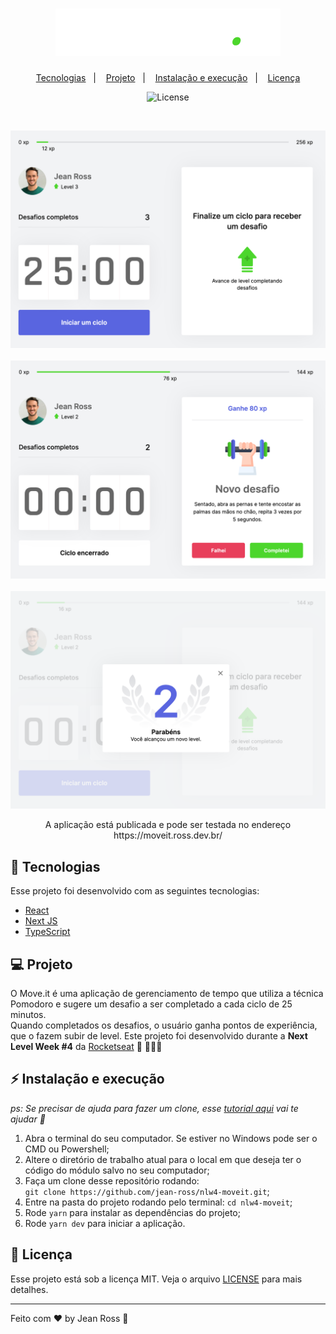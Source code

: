 <h1 align="center">
    <img alt="Move it" title="Move.it" src="./img/Logo.png" />
</h1>

<p align="center">
  <a href="#-tecnologias">Tecnologias</a>&nbsp;&nbsp;&nbsp;|&nbsp;&nbsp;&nbsp;
  <a href="#-projeto">Projeto</a>&nbsp;&nbsp;&nbsp;|&nbsp;&nbsp;&nbsp;
  <a href="#%EF%B8%8F-instalação-e-execução">Instalação e execução</a>&nbsp;&nbsp;&nbsp;|&nbsp;&nbsp;&nbsp;
  <a href="#memo-licença">Licença</a>
</p>

<p align="center">
  <img alt="License" src="https://img.shields.io/static/v1?label=license&message=MIT&color=15C3D6&labelColor=000000">
</p>

<br>

<p align="center">
  <img src="./img/Step_01.png"/>
  <br><br>
  <img src="./img/Step_02.png"/>
  <br><br>
  <img src="./img/Step_03.png"/>
</p>

<p align="center">A aplicação está publicada e pode ser testada no endereço https://moveit.ross.dev.br/</p>

## 🚀 Tecnologias

Esse projeto foi desenvolvido com as seguintes tecnologias:

- [React](https://reactjs.org)
- [Next JS](https://nextjs.org/)
- [TypeScript](https://www.typescriptlang.org/)

## 💻 Projeto

O Move.it é uma aplicação de gerenciamento de tempo que utiliza a técnica Pomodoro e sugere um desafio a ser completado a cada ciclo de 25 minutos. <br>
Quando completados os desafios, o usuário ganha pontos de experiência, que o fazem subir de level.
Este projeto foi desenvolvido durante a **Next Level Week #4** da [Rocketseat](https://rocketseat.com.br) 🚀 👩🏽‍🚀

## ⚡️ Instalação e execução 

_ps: Se precisar de ajuda para fazer um clone, esse [tutorial aqui](https://help.github.com/pt/github/creating-cloning-and-archiving-repositories/cloning-a-repository) vai te ajudar 💖_

1. Abra o terminal do seu computador. Se estiver no Windows pode ser o CMD ou Powershell;
2. Altere o diretório de trabalho atual para o local em que deseja ter o código do módulo salvo no seu computador;
3. Faça um clone desse repositório rodando: <br> `git clone https://github.com/jean-ross/nlw4-moveit.git`;
4. Entre na pasta do projeto rodando pelo terminal: `cd nlw4-moveit`;
5. Rode `yarn` para instalar as dependências do projeto;
6. Rode `yarn dev` para iniciar a aplicação.

## :memo: Licença

Esse projeto está sob a licença MIT. Veja o arquivo [LICENSE](LICENSE.md) para mais detalhes.

---

Feito com ♥ by Jean Ross :wave:
